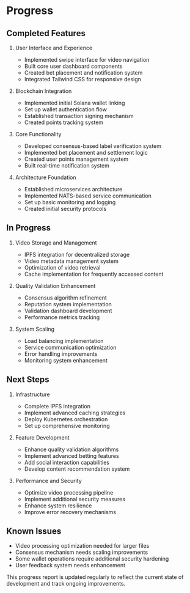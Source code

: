 # Progress

## Completed Features

1. User Interface and Experience

   - Implemented swipe interface for video navigation
   - Built core user dashboard components
   - Created bet placement and notification system
   - Integrated Tailwind CSS for responsive design

2. Blockchain Integration

   - Implemented initial Solana wallet linking
   - Set up wallet authentication flow
   - Established transaction signing mechanism
   - Created points tracking system

3. Core Functionality

   - Developed consensus-based label verification system
   - Implemented bet placement and settlement logic
   - Created user points management system
   - Built real-time notification system

4. Architecture Foundation
   - Established microservices architecture
   - Implemented NATS-based service communication
   - Set up basic monitoring and logging
   - Created initial security protocols

## In Progress

1. Video Storage and Management

   - IPFS integration for decentralized storage
   - Video metadata management system
   - Optimization of video retrieval
   - Cache implementation for frequently accessed content

2. Quality Validation Enhancement

   - Consensus algorithm refinement
   - Reputation system implementation
   - Validation dashboard development
   - Performance metrics tracking

3. System Scaling
   - Load balancing implementation
   - Service communication optimization
   - Error handling improvements
   - Monitoring system enhancement

## Next Steps

1. Infrastructure

   - Complete IPFS integration
   - Implement advanced caching strategies
   - Deploy Kubernetes orchestration
   - Set up comprehensive monitoring

2. Feature Development

   - Enhance quality validation algorithms
   - Implement advanced betting features
   - Add social interaction capabilities
   - Develop content recommendation system

3. Performance and Security
   - Optimize video processing pipeline
   - Implement additional security measures
   - Enhance system resilience
   - Improve error recovery mechanisms

## Known Issues

- Video processing optimization needed for larger files
- Consensus mechanism needs scaling improvements
- Some wallet operations require additional security hardening
- User feedback system needs enhancement

This progress report is updated regularly to reflect the current state of development and track ongoing improvements.
